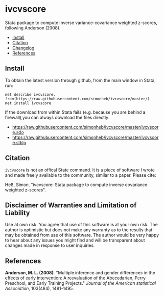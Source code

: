 # ivcvscore
Stata package to compute inverse variance-covariance weighted z-scores, following Anderson (2008).

 - [Install](#install) 
 - [Citation](#citation)
 - [Changelog](#changelog)
 - [References](#references)

## Install
To obtain the latest version through github, from the main window in Stata, run:
```
net describe ivcvscore, from(https://raw.githubusercontent.com/simonheb/ivcvscore/master/)
net install ivcvscore
```
If the download from within Stata fails (e.g. because you are behind a firewall),you can always download the files directly: 
 - https://raw.githubusercontent.com/simonheb/ivcvscore/master/ivcvscore.ado
 - https://raw.githubusercontent.com/simonheb/ivcvscore/master/ivcvscore.sthlp

## Citation
`ivcvscore` is not an offical State command. It is a piece of software I wrote and made freely available to the community, similar to a paper. Please cite:

Heß, Simon, "ivcvscore: Stata package to compute inverse covariance weighted z-scores".

## Disclaimer of Warranties and Limitation of Liability
Use at own risk. You agree that use of this software is at your own risk. The author is optimistic but does not make any warranty as to the results that may be obtained from use of this software. The author would be very happy to hear about any issues you might find and will be transparent about changes made in response to user inquiries.

## References
**Anderson, M. L. (2008)**. "Multiple inference and gender differences in the effects of early intervention: A reevaluation of the Abecedarian, Perry Preschool, and Early Training Projects." *Journal of the American statistical Association*, 103(484), 1481-1495.
